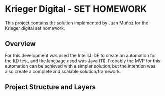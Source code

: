 # Krieger Digital - SET HOMEWORK
This project contains the solution implemented by Juan Muñoz for the Krieger digital set homework.


## Overview
For this development was used the IntelliJ IDE to create an automation for the KD test, and the language used was Java (11). Probably the MVP for this automation can be achieved with a simpler solution, but the intention was also create a complete and scalable solution/framework.

## Project Structure and Layers

